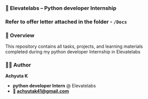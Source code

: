 ### 🧠 Elevatelabs – Python developer Internship
### Refer to offer letter attached in the folder - `/Docs`



### 📘 Overview

This repository contains all tasks, projects, and learning materials completed during my python developer Internship in Elevatelabs










### 👨‍💻 Author

**Achyuta K**
- **python developer Intern** @ Elevatelabs
- **📧 achyutak41@gmail.com**
